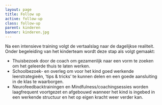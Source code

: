 ```yaml
---
layout: page
title: Follow up
active: follow-up
class: follow-up
parent: kinderen
banner: kinderen.jpg
---
```

Na een intensieve training volgt de vertaalslag naar de dagelijkse realiteit. Onder begeleiding van het kinderteam wordt deze stap als volgt gemaakt:

* Thuisbezoek door de coach om gezamenlijk naar een vorm te zoeken om het geleerde thuis te laten werken.
* Schoolbezoek- en overleg om voor het kind goed werkende leerstrategieën, ‘tips & tricks’ te kunnen delen en een goede aansluiting in de klas te waarborgen.
* Neurofeedbacktrainingen en Mindfulness/coachingsessies worden laagfrequent voortgezet en afgebouwd wanneer het kind is ingebed in een werkende structuur en het op eigen kracht weer verder kan.